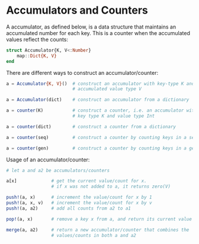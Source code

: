 # Accumulators and Counters

A accumulator, as defined below, is a data structure that maintains an
accumulated number for each key. This is a counter when the accumulated
values reflect the counts:

```julia
struct Accumulator{K, V<:Number}
    map::Dict{K, V}
end
```

There are different ways to construct an accumulator/counter:

```julia
a = Accumulator{K, V}()  # construct an accumulator with key-type K and
                         # accumulated value type V

a = Accumulator(dict)    # construct an accumulator from a dictionary

a = counter(K)           # construct a counter, i.e. an accumulator with
                         # key type K and value type Int

a = counter(dict)        # construct a counter from a dictionary

a = counter(seq)         # construct a counter by counting keys in a sequence

a = counter(gen)         # construct a counter by counting keys in a generator
```

Usage of an accumulator/counter:

```julia
# let a and a2 be accumulators/counters

a[x]             # get the current value/count for x.
                 # if x was not added to a, it returns zero(V)

push!(a, x)      # increment the value/count for x by 1
push!(a, x, v)   # increment the value/count for x by v
push!(a, a2)     # add all counts from a2 to a1

pop!(a, x)       # remove a key x from a, and return its current value

merge(a, a2)     # return a new accumulator/counter that combines the
                 # values/counts in both a and a2
```
